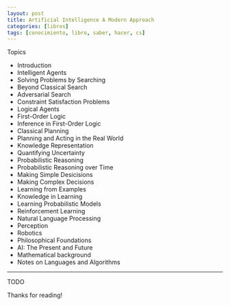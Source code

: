 ```yaml
---
layout: post
title: Artificial Intelligence A Modern Approach
categories: [libros]
tags: [conocimiento, libro, saber, hacer, cs]
---
```


<!--Resumen-->

Topics 

- Introduction
- Intelligent Agents
- Solving Problems by Searching
- Beyond Classical Search
- Adversarial Search
- Constraint Satisfaction Problems
- Logical Agents
- First-Order Logic
- Inference in First-Order Logic
- Classical Planning
- Planning and Acting in the Real World
- Knowledge Representation
- Quantifying Uncertainty
- Probabilistic Reasoning
- Probabilistic Reasoning over Time
- Making Simple Desicisions
- Making Complex Decisions
- Learning from Examples
- Knowledge in Learning
- Learning Probabilistic Models
- Reinforcement Learning
- Natural Language Processing
- Perception
- Robotics
- Philosophical Foundations
- AI: The Present and Future
- Mathematical background
- Notes on Languages and Algorithms

---

<!--more-->
TODO
  
Thanks for reading!
